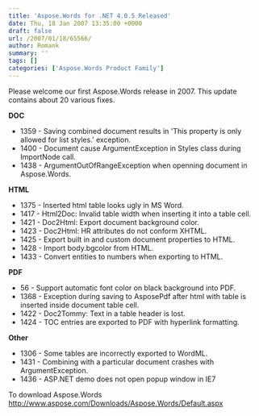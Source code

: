 ```yaml
---
title: 'Aspose.Words for .NET 4.0.5 Released'
date: Thu, 18 Jan 2007 13:35:00 +0000
draft: false
url: /2007/01/18/65566/
author: Romank
summary: ''
tags: []
categories: ['Aspose.Words Product Family']
---
```


Please welcome our first Aspose.Words release in 2007. This update contains about 20 various fixes.

**DOC**

*   1359 - Saving combined document results in 'This property is only allowed for list styles.' exception.
*   1400 - Document cause ArgumentException in Styles class during ImportNode call.
*   1438 - ArgumentOutOfRangeException when openning document in Aspose.Words.

**HTML**

*   1375 - Inserted html table looks ugly in MS Word.
*   1417 - Html2Doc: Invalid table width when inserting it into a table cell.
*   1421 - Doc2Html: Export document background color.
*   1423 - Doc2Html: HR attributes do not conform XHTML.
*   1425 - Export built in and custom document properties to HTML.
*   1428 - Import body.bgcolor from HTML.
*   1433 - Convert entities to numbers when exporting to HTML.

**PDF**

*   56 - Support automatic font color on black background into PDF.
*   1368 - Exception during saving to AsposePdf after html with table is inserted inside document table cell.
*   1422 - Doc2Tommy: Text in a table header is lost.
*   1424 - TOC entries are exported to PDF with hyperlink formatting.

**Other**

*   1306 - Some tables are incorrectly exported to WordML.
*   1431 - Combining with a particular document crashes with ArgumentException.
*   1436 - ASP.NET demo does not open popup window in IE7

To download Aspose.Words http://www.aspose.com/Downloads/Aspose.Words/Default.aspx








